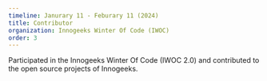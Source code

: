 ```yaml
---
timeline: Janurary 11 - Feburary 11 (2024)
title: Contributor
organization: Innogeeks Winter Of Code (IWOC)
order: 3
---
```

Participated in the Innogeeks Winter Of Code (IWOC 2.0) and contributed to the open source projects of Innogeeks. 
